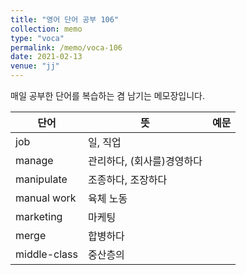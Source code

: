 ```yaml
---
title: "영어 단어 공부 106"
collection: memo
type: "voca"
permalink: /memo/voca-106
date: 2021-02-13
venue: "jj"
---
```


매일 공부한 단어를 복습하는 겸 남기는 메모장입니다.

| 단어 | 뜻 | 예문 | 
| --------         | ------ | ------------------------------------------------------------ |
| job | 일, 직업 |  |
| manage | 관리하다, (회사를)경영하다 |  |
| manipulate | 조종하다, 조장하다 |  |
| manual work | 육체 노동 |  |
| marketing | 마케팅 |  |
| merge | 합병하다 |  |
| middle-class | 중산층의 |  |



























































